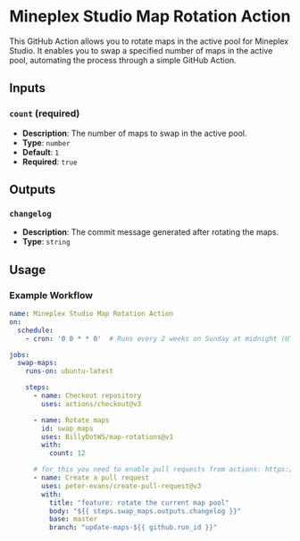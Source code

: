 # Mineplex Studio Map Rotation Action

This GitHub Action allows you to rotate maps in the active pool for Mineplex Studio. It enables you to swap a specified number of maps in the active pool, automating the process through a simple GitHub Action.

## Inputs

### `count` (required)

- **Description**: The number of maps to swap in the active pool.
- **Type**: `number`
- **Default**: `1`
- **Required**: `true`

## Outputs

### `changelog`

- **Description**: The commit message generated after rotating the maps.
- **Type**: `string`

## Usage

### Example Workflow
```yaml
name: Mineplex Studio Map Rotation Action
on:
  schedule:
    - cron: '0 0 * * 0'  # Runs every 2 weeks on Sunday at midnight (UTC)

jobs:
  swap-maps:
    runs-on: ubuntu-latest

    steps:
      - name: Checkout repository
        uses: actions/checkout@v3

      - name: Rotate maps
        id: swap_maps
        uses: BillyDotWS/map-rotations@v1
        with:
          count: 12

      # for this you need to enable pull requests from actions: https://i.imgur.com/Ciop0Oe.png
      - name: Create a pull request
        uses: peter-evans/create-pull-request@v3
        with:
          title: "feature: rotate the current map pool"
          body: "${{ steps.swap_maps.outputs.changelog }}"
          base: master
          branch: "update-maps-${{ github.run_id }}"
```
